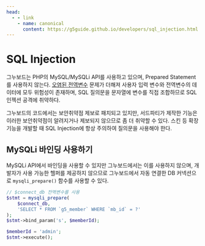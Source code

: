 ```yaml
---
head:
  - - link
    - name: canonical
      content: https://g5guide.github.io/developers/sql_injection.html
---
```


# SQL Injection

그누보드는 PHP의 MySQL/MySQLi API를 사용하고 있으며, Prepared Statement를 사용하지 않는다. [오염된 전역변수](/developers/polluted_variables) 문제가 더해져 사용자 입력 변수와 전역변수의 데이터에 모두 위험성이 존재하며, SQL 질의문을 문자열에 변수를 직접 조합하므로 SQL 인젝션 공격에 취약하다.

그누보드의 코드에서는 보안취약점 제보로 패치되고 있지만, 서드파티가 제작한 기능은 이러한 보안취약점이 알려지거나 제보되지 않으므로 좀 더 취약할 수 있다. 스킨 등 확장기능을 개발할 때 SQL Injection에 항상 주의하여 질의문을 사용해야 한다.

## MySQLi 바인딩 사용하기

MySQLi API에서 바인딩을 사용할 수 있지만 그누보드에서는 이를 사용하지 않으며, 개발자가 사용 가능한 헬퍼를 제공하지 않으므로 그누보드에서 자동 연결한 DB 커넥션으로 `mysqli_prepare()` 함수를 사용할 수 있다.

```php
// $connect_db 전역변수를 사용
$stmt = mysqli_prepare(
    $connect_db,
    'SELECT * FROM `g5_member` WHERE `mb_id` = ?'
);
$stmt->bind_param('s', $memberId);

$memberId = 'admin';
$stmt->execute();
```
